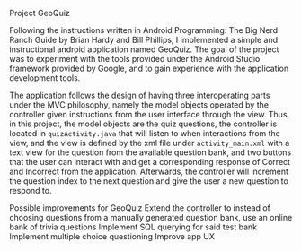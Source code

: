 Project GeoQuiz

Following the instructions written in Android Programming: The Big Nerd Ranch Guide by Brian Hardy and Bill Phillips, I implemented
a simple and instructional android application named GeoQuiz. The goal of the project was to experiment with the tools provided under 
the Android Studio framework provided by Google, and to gain experience with the application development tools.

The application follows the design of having three interoperating parts under
the MVC philosophy, namely the model objects operated by the controller given instructions from the user interface through the view.
Thus, in this project, the model objects are the quiz questions, the controller is located in `quizActivity.java` that will listen to when
interactions from the view, and the view is defined by the xml file under `activity_main.xml` with a text view for the question from 
the available question bank, and two buttons that the user can interact with and get a corresponding response of Correct and Incorrect from
the application. Afterwards, the controller will increment the question index to the next question and give the user a new question to respond to.

Possible improvements for GeoQuiz
Extend the controller to instead of choosing questions from a manually generated question bank, use an online bank of trivia questions
Implement SQL querying for said test bank
Implement multiple choice questioning
Improve app UX
